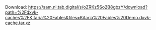 Download: https://sam.nl.tab.digital/s/oZRKz5So2B8gbzY/download?path=%2Fdxvk-caches%2FKitaria%20Fables&files=Kitaria%20Fables%20Demo.dxvk-cache.tar.xz

